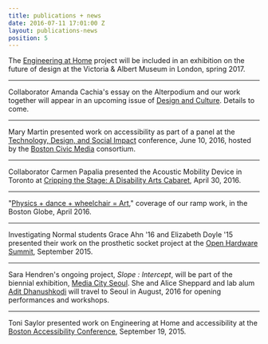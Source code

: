 ```yaml
---
title: publications + news
date: 2016-07-11 17:01:00 Z
layout: publications-news
position: 5
---
```


The [Engineering at Home](http://engineeringathome.org/) project will be included in an exhibition on the future of design at the Victoria & Albert Museum in London, spring 2017.

***

Collaborator Amanda Cachia's essay on the Alterpodium and our work together will appear in an upcoming issue of [Design and Culture](http://www.tandfonline.com/toc/rfdc20/current). Details to come.

***

Mary Martin presented work on accessibility as part of a panel at the [Technology, Design, and Social Impact](https://bostoncivicmediadesigntechn2016.sched.org/) conference, June 10, 2016, hosted by the [Boston Civic Media](https://www.bostoncivic.media/) consortium.

***

Collaborator Carmen Papalia presented the Acoustic Mobility Device in Toronto at [Cripping the Stage: A Disability Arts Cabaret](https://ca.venyoo.com/event/s2088500-cripping-the-stage-a-disability-arts-cabaret), April 30, 2016.

***

"[Physics + dance + wheelchair = Art](https://www.bostonglobe.com/metro/regionals/west/2016/04/20/physics-dance-wheelchair-art/KEYJEbL4O04uLBDToTFDdM/story.html)," coverage of our ramp work, in the Boston Globe, April 2016.

***

Investigating Normal students Grace Ahn '16 and Elizabeth Doyle '15 presented their work on the prosthetic socket project at the [Open Hardware Summit](http://2015.oshwa.org/program/), September 2015.

***

Sara Hendren's ongoing project, *Slope : Intercept*, will be part of the biennial exhibition, [Media City Seoul](http://www.mediacityseoul.kr/). She and Alice Sheppard and lab alum [Adit Dhanushkodi](http://aditd.me/) will travel to Seoul in August, 2016 for opening performances and workshops.

***

Toni Saylor presented work on Engineering at Home and accessibility at the [Boston Accessibility Conference](http://a11y-bos.org/annual-events/about-a11ybos-2015/), September 19, 2015.
